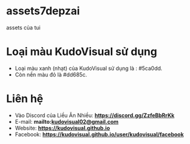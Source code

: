 # assets7depzai
assets của tui
# Loại màu KudoVisual sử dụng
* Loại màu xanh (nhạt) của KudoVisual sử dụng là : #5ca0dd.
* Còn nền màu đỏ là #dd685c.
# Liên hệ
* Vào Discord của Liều Ăn Nhiều: **https://discord.gg/ZzfeBbRrKk**
* E-mail: **mailto:kudovisual02@gmail.com**
* Website: **https://kudovisual.github.io**
* Facebook: **https://kudovisual.github.io/user/kudovisual/facebook**
